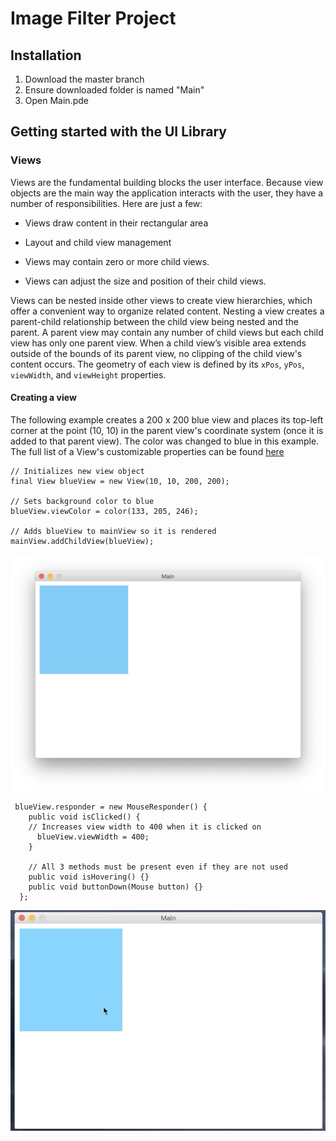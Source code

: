# Image Filter Project

## Installation
1. Download the master branch
2. Ensure downloaded folder is named "Main"
3. Open Main.pde
## Getting started with the UI Library
### Views
Views are the fundamental building blocks the user interface.
Because view objects are the main way the application interacts with the user, they have a number of responsibilities. Here are just a few:
- Views draw content in their rectangular area

- Layout and child view management

- Views may contain zero or more child views.

- Views can adjust the size and position of their child views.

Views can be nested inside other views to create view hierarchies, which offer a convenient way to organize related content. Nesting a view creates a parent-child relationship between the child view being nested and the parent. A parent view may contain any number of child views but each child view has only one parent view. When a child view’s visible area extends outside of the bounds of its parent view, no clipping of the child view's content occurs. The geometry of each view is defined by its `xPos`, `yPos`, `viewWidth`, and `viewHeight` properties. 

#### Creating a view
The following example creates a 200 x 200 blue view and places its top-left corner at the point (10, 10) in the parent view's coordinate system (once it is added to that parent view). The color was changed to blue in this example. The full list of a View's customizable properties can be found [here](View.md)
```
// Initializes new view object
final View blueView = new View(10, 10, 200, 200);

// Sets background color to blue
blueView.viewColor = color(133, 205, 246);

// Adds blueView to mainView so it is rendered
mainView.addChildView(blueView);

```
![](https://raw.githubusercontent.com/Kingofkode/image-filter-project/master/Screenshots/Screen%20Shot%202019-03-01%20at%208.49.43%20PM.png)
```
 blueView.responder = new MouseResponder() {
    public void isClicked() {
    // Increases view width to 400 when it is clicked on
      blueView.viewWidth = 400;
    }
    
    // All 3 methods must be present even if they are not used
    public void isHovering() {}
    public void buttonDown(Mouse button) {}
  };
```
![](https://raw.githubusercontent.com/Kingofkode/image-filter-project/master/Screenshots/Click.gif)





